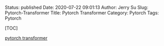 Status: published
Date: 2020-07-22 09:01:13
Author: Jerry Su
Slug: Pytorch-Transformer
Title: Pytorch Transformer
Category: Pytorch
Tags: Pytorch

[TOC]

[pytorch transformer](https://wmathor.com/index.php/archives/1455/)